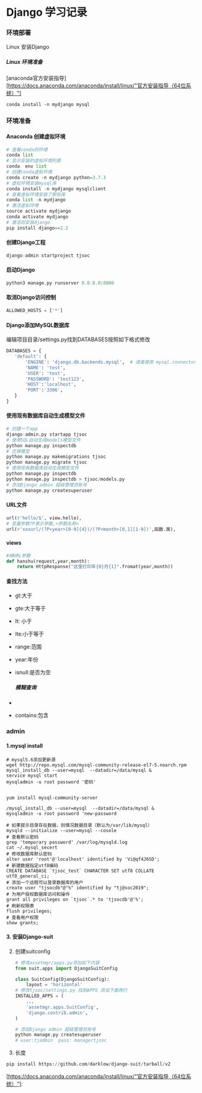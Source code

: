 # Django 学习记录

### 环境部署

Linux 安装Django

##### Linux 环境准备

[anaconda官方安装指导][https://docs.anaconda.com/anaconda/install/linux/"官方安装指导（64位系统）"]



``` shell
conda install -n mydjango mysql
```



### 环境准备

#### Anaconda 创建虚拟环境

```python
# 查看conda的环境
conda list
# 显示安装的虚拟环境列表
conda  env list
# 创建conda虚拟环境
conda create -n mydjango python=3.7.3
# 虚拟环境安装mysql库
conda install -n mydjango mysqlclient
# 查看虚拟环境安装了那些库
conda list -n mydjango
# 激活虚拟环境
source activate mydjango
conda activate mydjango
# 激活后安装django
pip install django==2.2
```

#### 创建Django工程

``` python
django-admin startproject tjsoc
```

#### 启动Django

```python
python3 manage.py runserver 0.0.0.0:8000
```

#### 取消Django访问控制

```python
ALLOWED_HOSTS = ['*']
```

#### Django添加MySQL数据库

编辑项目目录/settings.py找到DATABASES按照如下格式修改

 ``` python
DATABASES = {
    'default': {
        'ENGINE': 'django.db.backends.mysql',  # 或者使用 mysql.connector.django
        'NAME': 'test',
        'USER': 'test',
        'PASSWORD': 'test123',
        'HOST':'localhost',
        'PORT':'3306',
    }
}
 ```

#### 使用现有数据库自动生成模型文件

```python
# 创建一个app
django-admin.py startapp tjsoc
# 使用SQL自动生成models模型文件
python manage.py inspectdb
# 迁移模型
python manage.py makemigrations tjsoc
python manage.py migrate tjsoc
# 使用现有数据库自动生成模型文件
python manage.py inspectdb
python manage.py inspectdb > tjsoc/models.py
# 添加Django admin 超级管理员账号
python manage.py createsuperuser
```

#### URL文件

```python
url(r'hello/$', view.hello),
# 变量参数?P表示参数,<参数名称>
url(r'xxxurl/(?P<year>[0-9]{4})/(?P<month>[0,1][1-9])',函数.类),
```

#### views

```python
#掉URL参数
def hanshu(request,year,month):
    return HttpResponse("这里打印年{0}月{1}".fromat(year,month))
```

#### 查找方法

- gt:大于

- gte:大于等于

- lt: 小于

- lte:小于等于

- range:范围

- year:年份

- isnull:是否为空

  ##### 模糊查询

- 

- contains:包含

### admin

#### 1.mysql install

``` shell
# mysql5.6添加更新源
wget http://repo.mysql.com/mysql-community-release-el7-5.noarch.rpm
mysql_install_db --user=mysql  --datadir=/data/mysql &
service mysql start
mysqladmin -u root password '密码'


yum install mysql-community-server

/mysql_install_db --user=mysql  --datadir=/data/mysql &
mysqladmin -u root password 'new-password

# 如果提示目录存在数据，则情况数据目录（默认为/var/lib/mysql）
mysqld --initialize --user=mysql --cosole
# 查看默认密码
grep 'temporary password' /var/log/mysqld.log
cat ~/.mysql_secert
# 修改数据库默认密码
alter user 'root'@'localhost' identified by 'Vi@qf4J6SD';
# 新建数据指定utf8编码
CREATE DATABASE `tjsoc_test` CHARACTER SET utf8 COLLATE utf8_general_ci;
# 添加一个远程可以登录数据库的用户
create user "tjsocdb"@"%" identified by "tj@soc2019";
# 为用户授权数据库访问和操作
grant all privileges on `tjsoc`.* to 'tjsocdb'@'%';
# 刷新权限表
flush privileges;
# 查看用户权限
show grants;
```

#### 3. 安装Django-suit

2. 创建suitconfig

   ```python
   # 修改assetmgr/apps.py添加如下内容
   from suit.apps import DjangoSuitConfig
   
   class SuitConfig(DjangoSuitConfig):
       layout = 'horizontal'
   # 修改tjsoc/settings.py 找到APPS 添加下面两行
   INSTALLED_APPS = (
       ...
       'assetmgr.apps.SuitConfig',
       'django.contrib.admin',
   )
   ```

   ```python
   # 添加Django admin 超级管理员账号
   python manage.py createsuperuser
   # user:tjadmin  pass: managertjsoc
   ```

3. 长度

```python
pip install https://github.com/darklow/django-suit/tarball/v2
```



[https://docs.anaconda.com/anaconda/install/linux/"官方安装指导（64位系统）"]: 